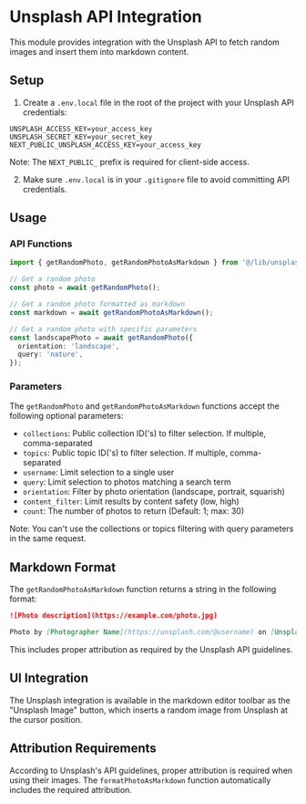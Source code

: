# Unsplash API Integration

This module provides integration with the Unsplash API to fetch random images and insert them into markdown content.

## Setup

1. Create a `.env.local` file in the root of the project with your Unsplash API credentials:

```
UNSPLASH_ACCESS_KEY=your_access_key
UNSPLASH_SECRET_KEY=your_secret_key
NEXT_PUBLIC_UNSPLASH_ACCESS_KEY=your_access_key
```

Note: The `NEXT_PUBLIC_` prefix is required for client-side access.

2. Make sure `.env.local` is in your `.gitignore` file to avoid committing API credentials.

## Usage

### API Functions

```typescript
import { getRandomPhoto, getRandomPhotoAsMarkdown } from '@/lib/unsplash';

// Get a random photo
const photo = await getRandomPhoto();

// Get a random photo formatted as markdown
const markdown = await getRandomPhotoAsMarkdown();

// Get a random photo with specific parameters
const landscapePhoto = await getRandomPhoto({
  orientation: 'landscape',
  query: 'nature',
});
```

### Parameters

The `getRandomPhoto` and `getRandomPhotoAsMarkdown` functions accept the following optional parameters:

- `collections`: Public collection ID('s) to filter selection. If multiple, comma-separated
- `topics`: Public topic ID('s) to filter selection. If multiple, comma-separated
- `username`: Limit selection to a single user
- `query`: Limit selection to photos matching a search term
- `orientation`: Filter by photo orientation (landscape, portrait, squarish)
- `content_filter`: Limit results by content safety (low, high)
- `count`: The number of photos to return (Default: 1; max: 30)

Note: You can't use the collections or topics filtering with query parameters in the same request.

## Markdown Format

The `getRandomPhotoAsMarkdown` function returns a string in the following format:

```markdown
![Photo description](https://example.com/photo.jpg)

Photo by [Photographer Name](https://unsplash.com/@username) on [Unsplash](https://unsplash.com/photos/id)
```

This includes proper attribution as required by the Unsplash API guidelines.

## UI Integration

The Unsplash integration is available in the markdown editor toolbar as the "Unsplash Image" button, which inserts a random image from Unsplash at the cursor position.

## Attribution Requirements

According to Unsplash's API guidelines, proper attribution is required when using their images. The `formatPhotoAsMarkdown` function automatically includes the required attribution.